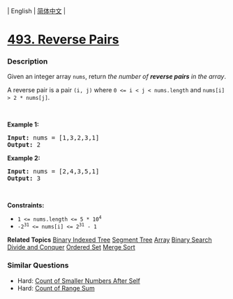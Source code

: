 | English | [简体中文](README.md) |

# [493. Reverse Pairs](https://leetcode-cn.com/problems/reverse-pairs)
 ### Description
<p>Given an integer array <code>nums</code>, return <em>the number of <strong>reverse pairs</strong> in the array</em>.</p>

<p>A reverse pair is a pair <code>(i, j)</code> where <code>0 &lt;= i &lt; j &lt; nums.length</code> and <code>nums[i] &gt; 2 * nums[j]</code>.</p>

<p>&nbsp;</p>
<p><strong>Example 1:</strong></p>
<pre><strong>Input:</strong> nums = [1,3,2,3,1]
<strong>Output:</strong> 2
</pre><p><strong>Example 2:</strong></p>
<pre><strong>Input:</strong> nums = [2,4,3,5,1]
<strong>Output:</strong> 3
</pre>
<p>&nbsp;</p>
<p><strong>Constraints:</strong></p>

<ul>
	<li><code>1 &lt;= nums.length &lt;= 5 * 10<sup>4</sup></code></li>
	<li><code>-2<sup>31</sup> &lt;= nums[i] &lt;= 2<sup>31</sup> - 1</code></li>
</ul>

**Related Topics**  [Binary Indexed Tree](https://leetcode-cn.com/tag/binary-indexed-tree) [Segment Tree](https://leetcode-cn.com/tag/segment-tree) [Array](https://leetcode-cn.com/tag/array) [Binary Search](https://leetcode-cn.com/tag/binary-search) [Divide and Conquer](https://leetcode-cn.com/tag/divide-and-conquer) [Ordered Set](https://leetcode-cn.com/tag/ordered-set) [Merge Sort](https://leetcode-cn.com/tag/merge-sort) 

### Similar Questions
 - Hard:	[Count of Smaller Numbers After Self](https://leetcode-cn.com/problems/count-of-smaller-numbers-after-self) 
 - Hard:	[Count of Range Sum](https://leetcode-cn.com/problems/count-of-range-sum) 
